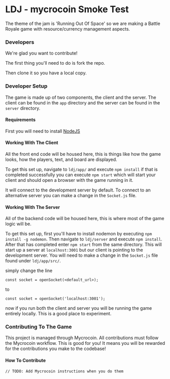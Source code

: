 # LDJ - mycrocoin Smoke Test

The theme of the jam is 'Running Out Of Space' so we are making
a Battle Royale game with resource/currency management aspects.

### Developers

We're glad you want to contribute!

The first thing you'll need to do is fork the repo.

Then clone it so you have a local copy.

### Developer Setup

The game is made up of two components, the client and the server.
The client can be found in the `app` directory and the server can 
be found in the `server` directory.

#### Requirements

First you will need to install [NodeJS](https://nodejs.org/)

#### Working With The Client

All the front end code will be housed here, this is things like
how the game looks, how the players, text, and board are displayed.

To get this set up, navigate to `ldj/app/` and execute `npm install`
if that is completed successfully you can execute `npm start` which
will start your client and should open a browser with the game running
in it.

It will connect to the development server by default. To connect to an
alternative server you can make a change in the `Socket.js` file. 


#### Working With The Server

All of the backend code will be housed here, this is where most
of the game logic will be.

To get this set up, first you'll have to install nodemon by executing
`npm install -g nodemon`. Then navigate to `ldj/server` and execute
`npm install`. After that has completed enter `npm start` from the
same directory. This will start up a server at `localhost:3001` but
our client is pointing to the development server. You will need to
make a change in the `Socket.js` file found under `ldj/app/src/`.

simply change the line 

```
const socket = openSocket(<default_url>);
```

to

```
const socket = openSocket('localhost:3001');
```

now if you run both the client and server you will be running the
game entirely locally. This is a good place to experiment.

### Contributing To The Game

This project is managed through Mycrocoin. All contributions must
follow the Mycrocoin workflow. This is good for you! It means you
will be rewarded for the contributions you make to the codebase!

#### How To Contribute

```
// TODO: Add Mycrocoin instructions when you do them
``` 
